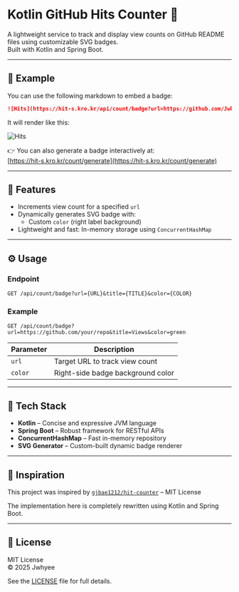 # Kotlin GitHub Hits Counter 🧮

A lightweight service to track and display view counts on GitHub README files using customizable SVG badges.  
Built with Kotlin and Spring Boot.

---

## 📸 Example

You can use the following markdown to embed a badge:

```markdown
![Hits](https://hit-s.kro.kr/api/count/badge?url=https://github.com/Jwhyee&color=4caf50)
```

It will render like this:

![Hits](https://hit-s.kro.kr/api/count/badge?url=https://github.com/Jwhyee&color=4caf50)

👉 You can also generate a badge interactively at:  
[https://hit-s.kro.kr/count/generate](https://hit-s.kro.kr/count/generate)

---

## 🚀 Features

- Increments view count for a specified `url`
- Dynamically generates SVG badge with:
    - Custom `color` (right label background)
- Lightweight and fast: In-memory storage using `ConcurrentHashMap`

---

## ⚙️ Usage

### Endpoint

```
GET /api/count/badge?url={URL}&title={TITLE}&color={COLOR}
```

### Example

```
GET /api/count/badge?url=https://github.com/your/repo&title=Views&color=green
```

| Parameter | Description                            |
|-----------|----------------------------------------|
| `url`     | Target URL to track view count         |
| `color`   | Right-side badge background color      |

---

## 🧱 Tech Stack

- **Kotlin** – Concise and expressive JVM language
- **Spring Boot** – Robust framework for RESTful APIs
- **ConcurrentHashMap** – Fast in-memory repository
- **SVG Generator** – Custom-built dynamic badge renderer

---

## 🧠 Inspiration

This project was inspired by [`gjbae1212/hit-counter`](https://github.com/gjbae1212/hit-counter) – MIT License

The implementation here is completely rewritten using Kotlin and Spring Boot.

---

## 📄 License

MIT License  
© 2025 Jwhyee

See the [LICENSE](./LICENSE) file for full details.